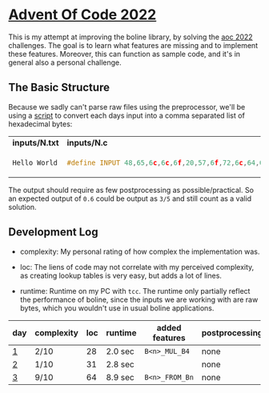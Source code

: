 # [Advent Of Code 2022](https://adventofcode.com/2022)

This is my attempt at improving the boline library, by solving the [aoc 2022](https://adventofcode.com/2022) challenges.
The goal is to learn what features are missing and to implement these features.
Moreover, this can function as sample code, and it's in general also a personal challenge.


## The Basic Structure

Because we sadly can't parse raw files using the preprocessor, we'll be using a [script](inputs/convert.sh) to convert each days input into a comma separated list of hexadecimal bytes:

<table>
<tr><td><b>inputs/N.txt</b></td><td><b>inputs/N.c</b></td></tr>
<tr><td>

```c
Hello World
```

</td><td>

```c
#define INPUT 48,65,6c,6c,6f,20,57,6f,72,6c,64,0a
```

</td></tr></table>

The output should require as few postprocessing as possible/practical.
So an expected output of `0.6` could be output as `3/5` and still count as a valid solution.



## Development Log


* complexity:
  My personal rating of how complex the implementation was.

* loc:
  The liens of code may not correlate with my perceived complexity, as creating lookup tables is very easy, but adds a lot of lines.

* runtime:
  Runtime on my PC with `tcc`. The runtime only partially reflect the performance of boline, since the inputs we are working with are raw bytes, which you wouldn't use in usual boline applications.


| day         | complexity  | loc  | runtime |  added features | postprocessing |
| ----------- | ----------- | ---- | ------- | --------------- | -------------- |
| [1](aoc1.c) | 2/10        |   28 | 2.0 sec |  `B<n>_MUL_B4`  |           none |
| [2](aoc2.c) | 1/10        |   31 | 2.8 sec |                 |           none |
| [3](aoc3.c) | 9/10        |   64 | 8.9 sec |  `B<n>_FROM_Bn` |           none |

